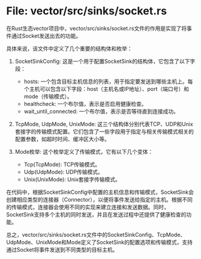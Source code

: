 # File: vector/src/sinks/socket.rs

在Rust生态vector项目中，vector/src/sinks/socket.rs文件的作用是实现了将事件通过Socket发送出去的功能。

具体来说，该文件中定义了几个重要的结构体和枚举：

1. SocketSinkConfig: 这是一个用于配置SocketSink的结构体，它包含了以下字段：
   - hosts: 一个包含目标主机信息的列表，用于指定要发送到哪些主机上。每个主机可以包含以下字段：host（主机名或IP地址）、port（端口号）和mode（传输模式）。
   - healthcheck: 一个布尔值，表示是否启用健康检查。
   - wait_until_connected: 一个布尔值，表示是否等待直到连接成功。

2. TcpMode, UdpMode, UnixMode: 这三个结构体分别代表TCP、UDP和Unix套接字的传输模式配置。它们包含了一些字段用于指定与相关传输模式相关的配置参数，如超时时间、缓冲区大小等。

3. Mode枚举: 这个枚举定义了传输模式，它有以下几个变体：
   - Tcp(TcpMode): TCP传输模式。
   - Udp(UdpMode): UDP传输模式。
   - Unix(UnixMode): Unix套接字传输模式。

在代码中，根据SocketSinkConfig中配置的主机信息和传输模式，SocketSink会创建相应类型的连接器（Connector），以便将事件发送给指定的主机。根据不同的传输模式，连接器会使用不同的实现来建立连接和发送数据。同时，SocketSink支持多个主机的同时发送，并且在发送过程中还提供了健康检查的功能。

总之，vector/src/sinks/socket.rs文件中的SocketSinkConfig、TcpMode、UdpMode、UnixMode和Mode定义了SocketSink的配置选项和传输模式，支持通过Socket将事件发送到不同类型的目标主机。

